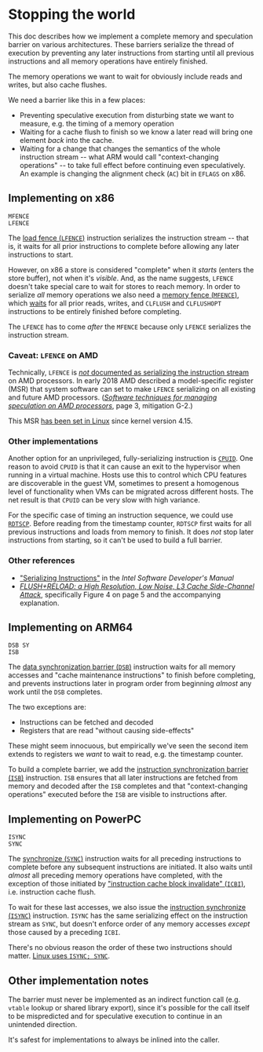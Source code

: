 # Stopping the world

This doc describes how we implement a complete memory and speculation barrier on various architectures. These barriers serialize the thread of execution by preventing any later instructions from starting until all previous instructions and all memory operations have entirely finished.

The memory operations we want to wait for obviously include reads and writes, but also cache flushes.

We need a barrier like this in a few places:
- Preventing speculative execution from disturbing state we want to measure, e.g. the timing of a memory operation
- Waiting for a cache flush to finish so we know a later read will bring one element _back_ into the cache.
- Waiting for a change that changes the semantics of the whole instruction stream -- what ARM would call "context-changing operations" -- to take full effect before continuing even speculatively. An example is changing the alignment check (`AC`) bit in `EFLAGS` on x86.

## Implementing on x86

```assembly
MFENCE
LFENCE
```

The [load fence (`LFENCE`)](https://cpu.fyi/d/484#G5.136804) instruction serializes the instruction stream -- that is, it waits for all prior instructions to complete before allowing any later instructions to start.

However, on x86 a store is considered "complete" when it _starts_ (enters the store buffer), not when it's _visible_. And, as the name suggests, `LFENCE` doesn't take special care to wait for stores to reach memory. In order to serialize _all_ memory operations we also need a [memory fence (`MFENCE`)](https://cpu.fyi/d/484#G7.864843), which  [waits](https://cpu.fyi/d/749#G13.31870) for all prior reads, writes, and `CLFLUSH` and `CLFLUSHOPT` instructions to be entirely finished before completing.

The `LFENCE` has to come _after_ the `MFENCE` because only `LFENCE` serializes the instruction stream.

### Caveat: `LFENCE` on AMD

Technically, `LFENCE` is [_not_ documented as serializing the instruction stream](https://cpu.fyi/d/ad5#G9.3072402) on AMD processors. In early 2018 AMD described a model-specific register (MSR) that system software can set to make `LFENCE` serializing on all existing and future AMD processors. ([_Software techniques for managing speculation on AMD processors_](https://cpu.fyi/l/AxzQB), page 3, mitigation G-2.)

This MSR [has been set in Linux](https://git.io/JePgI) since kernel version 4.15.

### Other implementations

Another option for an unprivileged, fully-serializing instruction is [`CPUID`](https://cpu.fyi/d/484#G5.876260). One reason to avoid `CPUID` is that it can cause an exit to the hypervisor when running in a virtual machine. Hosts use this to control which CPU features are discoverable in the guest VM, sometimes to present a homogenous level of functionality when VMs can be migrated across different hosts. The net result is that `CPUID` can be very slow with high variance.

For the specific case of timing an instruction sequence, we could use [`RDTSCP`](https://cpu.fyi/d/484#G7.587245). Before reading from the timestamp counter, `RDTSCP` first waits for all previous instructions and loads from memory to finish. It does *not* stop later instructions from starting, so it can't be used to build a full barrier.

### Other references

- ["Serializing Instructions"](https://cpu.fyi/d/749#G13.8467) in the _Intel Software Developer's Manual_
- [_FLUSH+RELOAD: a High Resolution, Low Noise, L3 Cache Side-Channel Attack_](https://eprint.iacr.org/2013/448.pdf), specifically Figure 4 on page 5 and the accompanying explanation.

## Implementing on ARM64

```assembly
DSB SY
ISB
```

The [data synchronization barrier (`DSB`)](https://cpu.fyi/d/047#G9.10258412) instruction waits for all memory accesses and "cache maintenance instructions" to finish before completing, and prevents instructions later in program order from beginning *almost* any work until the `DSB` completes.

The two exceptions are:
- Instructions can be fetched and decoded
- Registers that are read "without causing side-effects"

These might seem innocuous, but empirically we've seen the second item extends to registers we _want_ to wait to read, e.g. the timestamp counter.

To build a complete barrier, we add the [instruction synchronization barrier (`ISB`)](https://cpu.fyi/d/047#G9.10257730) instruction. `ISB` ensures that all later instructions are fetched from memory and decoded after the `ISB` completes and that "context-changing operations" executed before the `ISB` are visible to instructions after.

## Implementing on PowerPC

```assembly
ISYNC
SYNC
```

The [synchronize (`SYNC`)](https://cpu.fyi/d/a48#G19.1034642) instruction waits for all preceding instructions to complete before any subsequent instructions are initiated. It also waits until _almost_ all preceding memory operations have completed, with the exception of those initiated by ["instruction cache block invalidate" (`ICBI`)](https://cpu.fyi/d/a48#G19.1020460), i.e. instruction cache flush.

To wait for these last accesses, we also issue the [instruction synchronize (`ISYNC`)](https://cpu.fyi/d/a48#G19.1020771) instruction. `ISYNC` has the same serializing effect on the instruction stream as `SYNC`, but doesn't enforce order of any memory accesses *except* those caused by a preceding `ICBI`.

There's no obvious reason the order of these two instructions should matter. [Linux uses `ISYNC; SYNC`](https://git.io/Je60x).

## Other implementation notes

The barrier must never be implemented as an indirect function call (e.g. `vtable` lookup or shared library export), since it's possible for the call itself to be mispredicted and for speculative execution to continue in an unintended direction.

It's safest for implementations to always be inlined into the caller.
